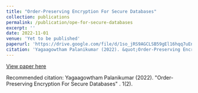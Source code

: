 ```yaml
---
title: "Order-Preserving Encryption For Secure Databases"
collection: publications
permalink: /publication/ope-for-secure-databases
excerpt: ''
date: 2022-11-01
venue: 'Yet to be published'
paperurl: 'https://drive.google.com/file/d/1so_jRS9AGCLSB59gEl16hqq7uEn4hW4p/view?usp=sharing'
citation: 'Yagaagowtham Palanikumar (2022). &quot;Order-Preserving Encryption For Secure Databases&quot; <i></i>. 1(2).'
---
```



[View paper here](https://drive.google.com/file/d/1so_jRS9AGCLSB59gEl16hqq7uEn4hW4p/view?usp=sharing)

Recommended citation: Yagaagowtham Palanikumar (2022). "Order-Preserving Encryption For Secure Databases" <i></i>. 1(2).